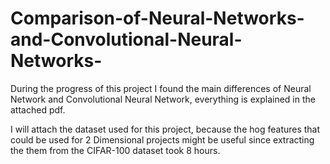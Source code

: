 # Comparison-of-Neural-Networks-and-Convolutional-Neural-Networks-
During the progress of this project I found the main differences of Neural Network and Convolutional Neural Network, everything is explained in the attached pdf.

I will attach the dataset used for this project, because the hog features that could be used for 2 Dimensional projects might be useful since extracting the them from the CIFAR-100 dataset took 8 hours.
